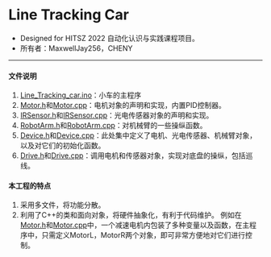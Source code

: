 # Line Tracking Car
- Designed for HITSZ 2022 自动化认识与实践课程项目。
- 所有者：MaxwellJay256，CHENY

---
#### 文件说明
1. [Line_Tracking_car.ino](Line_Tracking_Car.ino)：小车的主程序
2. [Motor.h](Motor.h)和[Motor.cpp](Motor.cpp)：电机对象的声明和实现，内置PID控制器。
3. [IRSensor.h](IRSensor.h)和[IRSensor.cpp](IRSensor.cpp)：光电传感器对象的声明和实现。
4. [RobotArm.h](RobotArm.h)和[RobotArm.cpp](RobotArm.cpp)：对机械臂的一些操纵函数。
5. [Device.h](Device.h)和[Device.cpp](Device.cpp)：此处集中定义了电机、光电传感器、机械臂对象，以及对它们的初始化函数。
6. [Drive.h](Drive.h)和[Drive.cpp](Drive.cpp)：调用电机和传感器对象，实现对底盘的操纵，包括巡线。
#### 本工程的特点
1. 采用多文件，将功能分散。
2. 利用了C++的类和面向对象，将硬件抽象化，有利于代码维护。
例如在[Motor.h](Motor.h)和[Motor.cpp](Motor.cpp)中，一个减速电机内包装了多种变量以及函数，在主程序中，只需定义MotorL，MotorR两个对象，即可非常方便地对它们进行控制。